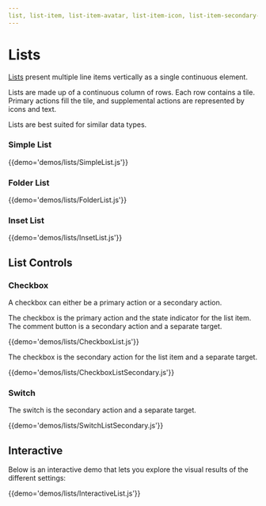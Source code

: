 ```yaml
---
list, list-item, list-item-avatar, list-item-icon, list-item-secondary-action, list-item-text, list-subheader, divider
---
```


# Lists

[Lists](https://material.google.com/components/lists.html) present multiple line items vertically as a single continuous element.

Lists are made up of a continuous column of rows. Each row contains a tile. Primary actions fill the tile, and supplemental actions are represented by icons and text.

Lists are best suited for similar data types.

### Simple List

{{demo='demos/lists/SimpleList.js'}}

### Folder List

{{demo='demos/lists/FolderList.js'}}

### Inset List

{{demo='demos/lists/InsetList.js'}}

## List Controls

### Checkbox

A checkbox can either be a primary action or a secondary action.

The checkbox is the primary action and the state indicator for the list item. The comment button is a secondary action and a separate target.

{{demo='demos/lists/CheckboxList.js'}}

The checkbox is the secondary action for the list item and a separate target.

{{demo='demos/lists/CheckboxListSecondary.js'}}

### Switch

The switch is the secondary action and a separate target.

{{demo='demos/lists/SwitchListSecondary.js'}}

## Interactive

Below is an interactive demo that lets you explore the visual results of the different settings:

{{demo='demos/lists/InteractiveList.js'}}
